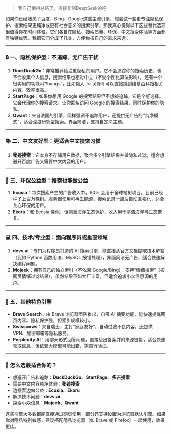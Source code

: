 > 我自己懒得总结了，直接复制DeepSeek的吧

如果你已经熟悉了百度、Bing、Google这些主流引擎，想尝试一些更专注隐私保护、搜索结果更纯净或更有社会意义的搜索引擎，那我真心觉得以下这些替代选项很值得你花时间体验。它们各自在隐私、搜索质量、环保、中文搜索体验等方面都有独特优势。我把它们分成了几类，方便你按自己的需求来选：

---

### 🔒 **一、隐私保护型：不追踪、无广告干扰**
1. **DuckDuckGo**：非常推荐给注重隐私的用户。它不会追踪你的搜索历史，也不会收集个人信息，搜索结果也相对中立（不受个性化算法影响）。还有一个很实用的功能叫“!bangs”，比如输入 `!w 关键词` 可以直接跳到维基百科搜相关内容，效率很高。  
2. **StartPage**：如果你想用 Google 的搜索结果但不想被追踪，它是个好选择。它会代理你的搜索请求，让你匿名访问 Google 的搜索结果，同时保护你的隐私。  
3. **Qwant**：来自法国的引擎，同样强调不追踪用户，还提供无广告的“纯净模式”，适合深度研究型搜索。界面简洁，支持自定义主题。

---

### 📚 **二、中文友好型：更适合中文搜索习惯**
1. **秘迹搜索**：它本身不存储用户数据，聚合多个引擎结果并做隐私过滤，适合想避开百度广告又需要中文内容的用户。

---

### 🌳 **三、环保公益型：搜索也能做公益**
1. **Ecosia**：每次搜索产生的广告收入中，80% 会用于全球植树项目，目前已经种了上百万棵树。服务器使用可再生能源，搜索记录一周后自动匿名化，适合关心环保的用户。  
2. **Ekoru**：和 Ecosia 类似，但侧重海洋生态保护，收入用于清洁海洋与生态恢复。

---

### 💻 **四、技术/专业型：面向程序员或垂直领域**
1. **devv.ai**：专门为程序员打造的 AI 搜索引擎，能直接从官方文档提取技术解答（比如 Python 函数用法、MySQL 报错处理），界面简洁无广告，适合快速解决编程问题。  
2. **Mojeek**：拥有自己的独立索引（不依赖 Google/Bing），支持“情绪搜索”（按网页情绪过滤结果），虽然结果不如大厂丰富，但适合追求小众信息源的用户。

---

### 🎯 **五、其他特色引擎**
- **Brave Search**：由 Brave 浏览器团队推出，自带 AI 摘要功能，能快速提炼网页内容。隐私保护强，但索引规模较小。  
- **Swisscows**：来自瑞士，主打“家庭友好”，自动过滤不良内容，还提供 VPN、加密邮箱等隐私服务。  
- **Perplexity AI**：用聊天形式回答问题，直接给出答案并附来源链接，适合快速获取信息，但依赖大模型可能出错，需自行验证。

---

### 💎 怎么选最适合你的？
- 想避开广告和追踪：**DuckDuckGo**、**StartPage**、**多吉搜索**  
- 需要中文内容纯净体验：**秘迹搜索**  
- 边搜索边做公益：**Ecosia**、**Ekoru**  
- 解决技术问题：**devv.ai**  
- 探索小众信息：**Mojeek**、**Qwant**

这些引擎大多数都能直接通过网页使用，部分还支持设置为浏览器默认引擎。如果你对隐私特别敏感，建议搭配隐私浏览器（如 Brave 或 Firefox）一起使用，效果更佳。
